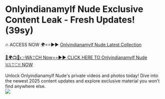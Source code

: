 # Onlyindianamylf Nude Exclusive Content Leak - Fresh Updates! (39sy)

🔥 ACCESS NOW 🌍==►► <a href="https://tinyurl.com/yc657z5k" rel="nofollow">Onlyindianamylf Nude Latest Collection</a>
<br><br>
[🔴🌍📺📱👉WA𝚃CH Now==►► CLICK HERE TO Onlyindianamylf Nude 𝚆𝙰𝚃𝙲𝙷 NOW](https://tinyurl.com/yc657z5k)
<br><br>
Unlock Onlyindianamylf Nude's private videos and photos today! Dive into the newest 2025 content updates and explore exclusive material you won’t find anywhere else.
<br>
<a href="https://tinyurl.com/yc657z5k" rel="nofollow" data-target="animated-image.originalLink"><img src="https://camo.githubusercontent.com/8a4f000d20f83aca3bf7ec5f350d767afa0574a8a352519fd8cfa583a6f93a33/68747470733a2f2f692e696d6775722e636f6d2f644a486b345a712e676966" data-canonical-src="https://i.imgur.com/dJHk4Zq.gif" style="max-width: 100%; display: inline-block;" data-target="animated-image.originalImage"></a>
<br>
